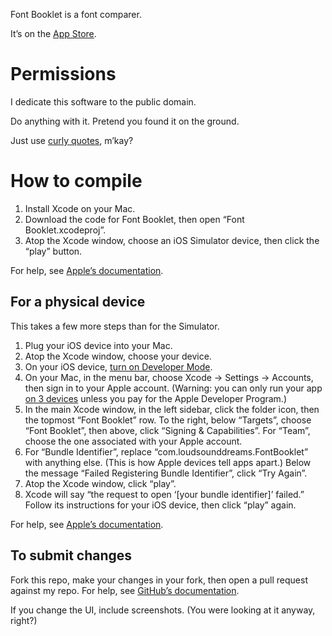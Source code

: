Font Booklet is a font comparer.

It’s on the [App Store](https://apps.apple.com/us/app/font-booklet/id6451394358).

# Permissions

I dedicate this software to the public domain.

Do anything with it. Pretend you found it on the ground.

Just use [curly quotes](https://practicaltypography.com/straight-and-curly-quotes.html), m’kay?

# How to compile

1. Install Xcode on your Mac.
2. Download the code for Font Booklet, then open “Font Booklet.xcodeproj”.
3. Atop the Xcode window, choose an iOS Simulator device, then click the “play” button.

For help, see [Apple’s documentation](https://developer.apple.com/documentation/xcode/building-and-running-an-app).

## For a physical device

This takes a few more steps than for the Simulator.

1. Plug your iOS device into your Mac.
2. Atop the Xcode window, choose your device.
3. On your iOS device, [turn on Developer Mode](https://developer.apple.com/documentation/xcode/enabling-developer-mode-on-a-device).
4. On your Mac, in the menu bar, choose Xcode → Settings → Accounts, then sign in to your Apple account. (Warning: you can only run your app [on 3 devices](https://stackoverflow.com/questions/44230347) unless you pay for the Apple Developer Program.)
5. In the main Xcode window, in the left sidebar, click the folder icon, then the topmost “Font Booklet” row. To the right, below “Targets”, choose “Font Booklet”, then above, click “Signing & Capabilities”. For “Team”, choose the one associated with your Apple account.
6. For “Bundle Identifier”, replace “com.loudsounddreams.FontBooklet” with anything else. (This is how Apple devices tell apps apart.) Below the message “Failed Registering Bundle Identifier”, click “Try Again”.
7. Atop the Xcode window, click “play”.
8. Xcode will say “the request to open ‘[your bundle identifier]’ failed.” Follow its instructions for your iOS device, then click “play” again.

For help, see [Apple’s documentation](https://developer.apple.com/documentation/xcode/running-your-app-in-simulator-or-on-a-device/#Connect-real-devices-to-your-Mac).

## To submit changes

Fork this repo, make your changes in your fork, then open a pull request against my repo. For help, see [GitHub’s documentation](https://docs.github.com/en/pull-requests/collaborating-with-pull-requests/getting-started/about-collaborative-development-models#fork-and-pull-model).

If you change the UI, include screenshots. (You were looking at it anyway, right?)